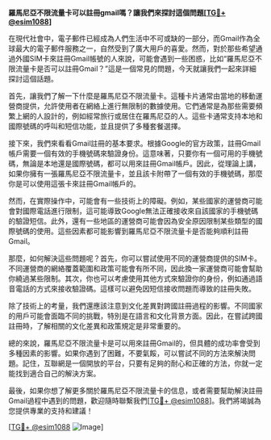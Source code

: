 **羅馬尼亞不限流量卡可以註冊gmail嗎？讓我們來探討這個問題[[TG💪+ @esim1088](https://t.me/s/esim1088)]**

在現代社會中，電子郵件已經成為人們生活中不可或缺的一部分，而Gmail作為全球最大的電子郵件服務之一，自然受到了廣大用戶的喜愛。然而，對於那些希望通過外國SIM卡來註冊Gmail帳號的人來說，可能會遇到一些困惑，比如“羅馬尼亞不限流量卡是否可以註冊Gmail？”這是一個常見的問題，今天就讓我們一起來詳細探討這個話題。

首先，讓我們了解一下什麼是羅馬尼亞不限流量卡。這種卡片通常由當地的移動運營商提供，允許使用者在網絡上進行無限制的數據使用。它們通常是為那些需要頻繁上網的人設計的，例如經常旅行或居住在羅馬尼亞的人。這些卡通常支持本地和國際號碼的呼叫和短信功能，並且提供了多種套餐選擇。

接下來，我們來看看Gmail註冊的基本要求。根據Google的官方政策，註冊Gmail帳戶需要一個有效的手機號碼來驗證身份。這意味著，只要你有一個可用的手機號碼，無論是本地還是國際號碼，都可以用來註冊Gmail帳戶。因此，從理論上講，如果你擁有一張羅馬尼亞不限流量卡，並且該卡附帶了一個有效的手機號碼，那麼你是可以使用這張卡來註冊Gmail帳戶的。

然而，在實際操作中，可能會有一些技術上的障礙。例如，某些國家的運營商可能會對國際電話進行限制，這可能導致Google無法正確接收來自該國家的手機號碼的驗證短信。此外，還有一些地區的運營商可能會因為安全原因限制某些類型的國際號碼的使用。這些因素都可能影響到羅馬尼亞不限流量卡是否能夠順利註冊Gmail。

那麼，如何解決這些問題呢？首先，你可以嘗試使用不同的運營商提供的SIM卡。不同運營商的網絡覆蓋範圍和政策可能會有所不同，因此換一家運營商可能會幫助你繞過某些限制。其次，你也可以考慮使用其他方式來驗證你的身份，例如通過語音電話的方式來接收驗證碼。這樣可以避免因短信接收問題而導致的註冊失敗。

除了技術上的考量，我們還應該注意到文化差異對跨國註冊過程的影響。不同國家的用戶可能會面臨不同的挑戰，特別是在語言和文化背景方面。因此，在嘗試跨國註冊時，了解相關的文化差異和政策規定是非常重要的。

總的來說，羅馬尼亞不限流量卡是可以用來註冊Gmail的，但具體的成功率會受到多種因素的影響。如果你遇到了困難，不要氣餒，可以嘗試不同的方法來解決問題。記住，互聯網是一個開放的平台，只要有足夠的耐心和正確的方法，你就一定能找到適合自己的解決方案。

最後，如果你想了解更多關於羅馬尼亞不限流量卡的信息，或者需要幫助解決註冊Gmail過程中遇到的問題，歡迎隨時聯繫我們[[TG💪+ @esim1088](https://t.me/s/esim1088)]。我們將竭誠為您提供專業的支持和建議！

[[TG💪+ @esim1088](https://t.me/s/esim1088) ![Image](https://i.postimg.cc/4NQfJmqS/Snipaste-2025-05-13-00-14-12.png)]